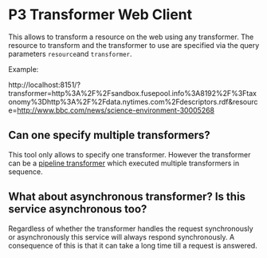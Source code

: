 # P3 Transformer Web Client

This allows to transform a resource on the web using any transformer. The
resource to transform and the transformer to use are specified via the query 
parameters `resource`and `transformer`.

Example:

http://localhost:8151/?transformer=http%3A%2F%2Fsandbox.fusepool.info%3A8192%2F%3Ftaxonomy%3Dhttp%3A%2F%2Fdata.nytimes.com%2Fdescriptors.rdf&resource=http://www.bbc.com/news/science-environment-30005268


## Can one specify multiple transformers?

This tool only allows to specify one transformer. However the transformer
can be a [pipeline transformer](https://github.com/fusepoolP3/p3-pipeline-transformer)
which executed multiple transformers in sequence.

## What about asynchronous transformer? Is this service asynchronous too?

Regardless of whether the transformer handles the request synchronously or 
asynchronously this service will always respond synchronously. A consequence of
this is that it can take a long time till a request is answered.